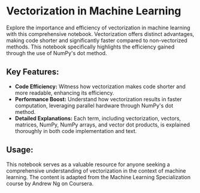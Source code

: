 # Vectorization in Machine Learning

Explore the importance and efficiency of vectorization in machine learning with this comprehensive notebook. 
Vectorization offers distinct advantages, making code shorter and significantly faster compared to non-vectorized methods.
This notebook specifically highlights the efficiency gained through the use of NumPy's dot method.

## Key Features:

- **Code Efficiency:** Witness how vectorization makes code shorter and more readable, enhancing its efficiency.
- **Performance Boost:** Understand how vectorization results in faster computation, leveraging parallel hardware through NumPy's dot method.
- **Detailed Explanations:** Each term, including vectorization, vectors, matrices, NumPy, NumPy arrays, and vector dot products, is explained thoroughly in both code implementation and text.

## Usage:

This notebook serves as a valuable resource for anyone seeking a comprehensive understanding of vectorization in the context of machine learning.
The content is adapted from the Machine Learning Specialization course by Andrew Ng on Coursera.


